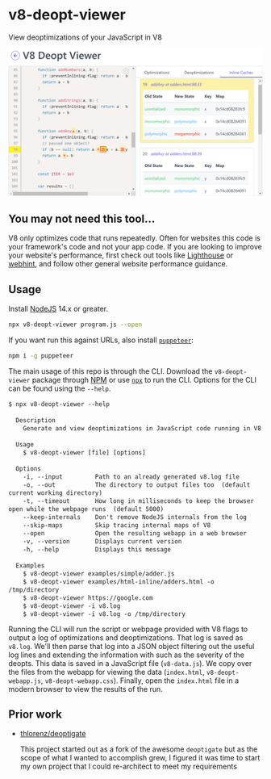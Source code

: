 # v8-deopt-viewer

View deoptimizations of your JavaScript in V8

![Sample image of the results of running v8-deopt-viewer](examples/v8-deopt-webapp.png)

## You may not need this tool...

V8 only optimizes code that runs repeatedly. Often for websites this code is your framework's code and not your app code. If you are looking to improve your website's performance, first check out tools like [Lighthouse](https://developers.google.com/web/tools/lighthouse/) or [webhint](https://webhint.io/), and follow other general website performance guidance.

## Usage

Install [NodeJS](https://nodejs.org) 14.x or greater.

```bash
npx v8-deopt-viewer program.js --open
```

If you want run this against URLs, also install [`puppeteer`](https://github.com/GoogleChrome/puppeteer):

```bash
npm i -g puppeteer
```

The main usage of this repo is through the CLI. Download the `v8-deopt-viewer` package through [NPM](https://npmjs.com) or use [`npx`](https://medium.com/@maybekatz/introducing-npx-an-npm-package-runner-55f7d4bd282b) to run the CLI. Options for the CLI can be found using the `--help`.

```
$ npx v8-deopt-viewer --help

  Description
    Generate and view deoptimizations in JavaScript code running in V8

  Usage
    $ v8-deopt-viewer [file] [options]

  Options
    -i, --input         Path to an already generated v8.log file
    -o, --out           The directory to output files too  (default current working directory)
    -t, --timeout       How long in milliseconds to keep the browser open while the webpage runs  (default 5000)
    --keep-internals    Don't remove NodeJS internals from the log
    --skip-maps         Skip tracing internal maps of V8
    --open              Open the resulting webapp in a web browser
    -v, --version       Displays current version
    -h, --help          Displays this message

  Examples
    $ v8-deopt-viewer examples/simple/adder.js
    $ v8-deopt-viewer examples/html-inline/adders.html -o /tmp/directory
    $ v8-deopt-viewer https://google.com
    $ v8-deopt-viewer -i v8.log
    $ v8-deopt-viewer -i v8.log -o /tmp/directory
```

Running the CLI will run the script or webpage provided with V8 flags to output a log of optimizations and deoptimizations. That log is saved as `v8.log`. We'll then parse that log into a JSON object filtering out the useful log lines and extending the information with such as the severity of the deopts. This data is saved in a JavaScript file (`v8-data.js`). We copy over the files from the webapp for viewing the data (`index.html`, `v8-deopt-webapp.js`, `v8-deopt-webapp.css`). Finally, open the `index.html` file in a modern browser to view the results of the run.

## Prior work

- [thlorenz/deoptigate](https://github.com/thlorenz/deoptigate)

  This project started out as a fork of the awesome `deoptigate` but as the scope of what I wanted to accomplish grew, I figured it was time to start my own project that I could re-architect to meet my requirements
